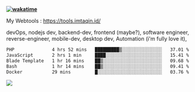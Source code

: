 **[![wakatime](https://wakatime.com/badge/user/87646243-158a-4241-a3cb-668e1fa2dbb8.svg)](https://wakatime.com/@87646243-158a-4241-a3cb-668e1fa2dbb8?style=plastic)**


My Webtools : https://tools.imtaqin.id/


devOps, nodejs dev, backend-dev, frontend (maybe?), software engineer, reverse-engineer, mobile-dev, desktop dev, Automation (i'm fully love it), 

<!--START_SECTION:waka-->

```txt
PHP              4 hrs 52 mins   █████████▒░░░░░░░░░░░░░░░   37.01 %
JavaScript       2 hrs 1 min     ████░░░░░░░░░░░░░░░░░░░░░   15.41 %
Blade Template   1 hr 16 mins    ██▒░░░░░░░░░░░░░░░░░░░░░░   09.68 %
Bash             1 hr 14 mins    ██▒░░░░░░░░░░░░░░░░░░░░░░   09.41 %
Docker           29 mins         █░░░░░░░░░░░░░░░░░░░░░░░░   03.76 %
```

<!--END_SECTION:waka-->

<img src="https://github-readme-activity-graph-fjqz177.vercel.app/graph?username=fdciabdul&theme=github-dark"/>
